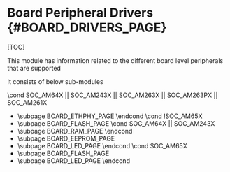 # Board Peripheral Drivers {#BOARD_DRIVERS_PAGE}

[TOC]

This module has information related to the different board level peripherals that are supported

It consists of below sub-modules

\cond SOC_AM64X || SOC_AM243X || SOC_AM263X || SOC_AM263PX || SOC_AM261X
- \subpage BOARD_ETHPHY_PAGE
\endcond
\cond !SOC_AM65X
- \subpage BOARD_FLASH_PAGE
\cond SOC_AM64X || SOC_AM243X
- \subpage BOARD_RAM_PAGE
\endcond
- \subpage BOARD_EEPROM_PAGE
- \subpage BOARD_LED_PAGE
\endcond
\cond SOC_AM65X
- \subpage BOARD_FLASH_PAGE
- \subpage BOARD_LED_PAGE
\endcond